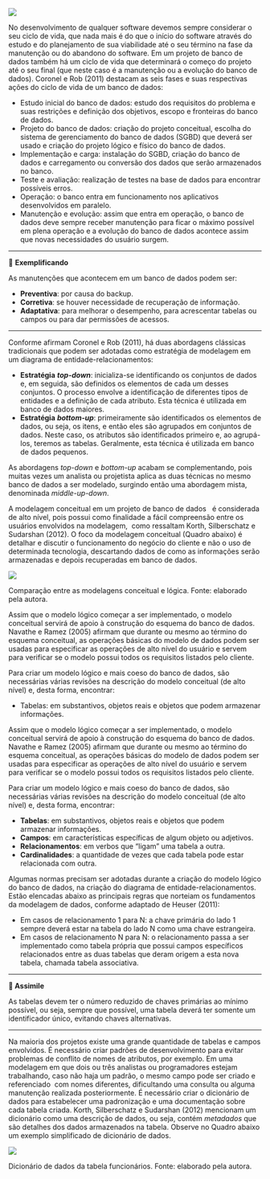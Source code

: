 [![](https://ampli-images.s3.amazonaws.com/production/3daa7de0-2916-451e-820c-abd8da53c838/original)](https://ampli-images.s3.amazonaws.com/production/3daa7de0-2916-451e-820c-abd8da53c838/original)

No desenvolvimento de qualquer software devemos sempre considerar o seu ciclo de vida, que nada mais é do que o início do software através do estudo e do planejamento de sua viabilidade até o seu término na fase da manutenção ou do abandono do software. Em um projeto de banco de dados também há um ciclo de vida que determinará o começo do projeto até o seu final (que neste caso é a manutenção ou a evolução do banco de dados). Coronel e Rob (2011) destacam as seis fases e suas respectivas ações do ciclo de vida de um banco de dados:

- Estudo inicial do banco de dados: estudo dos requisitos do problema e suas restrições e definição dos objetivos, escopo e fronteiras do banco de dados.
- Projeto do banco de dados: criação do projeto conceitual, escolha do sistema de gerenciamento do banco de dados (SGBD) que deverá ser usado e criação do projeto lógico e físico do banco de dados.
- Implementação e carga: instalação do SGBD, criação do banco de dados e carregamento ou conversão dos dados que serão armazenados no banco.
- Teste e avaliação: realização de testes na base de dados para encontrar possíveis erros.
- Operação: o banco entra em funcionamento nos aplicativos desenvolvidos em paralelo.
- Manutenção e evolução: assim que entra em operação, o banco de dados deve sempre receber manutenção para ficar o máximo possível em plena operação e a evolução do banco de dados acontece assim que novas necessidades do usuário surgem.

_______

📝 **Exemplificando**

As manutenções que acontecem em um banco de dados podem ser:

- **Preventiva**: por causa do backup.
- **Corretiva**: se houver necessidade de recuperação de informação.
- **Adaptativa**: para melhorar o desempenho, para acrescentar tabelas ou campos ou para dar permissões de acessos.

_______

Conforme afirmam Coronel e Rob (2011), há duas abordagens clássicas tradicionais que podem ser adotadas como estratégia de modelagem em um diagrama de entidade-relacionamentos:

- **Estratégia** _**top-down**_: inicializa-se identificando os conjuntos de dados e, em seguida, são definidos os elementos de cada um desses conjuntos. O processo envolve a identificação de diferentes tipos de entidades e a definição de cada atributo. Esta técnica é utilizada em banco de dados maiores.
- **Estratégia** _**bottom-up**_: primeiramente são identificados os elementos de dados, ou seja, os itens, e então eles são agrupados em conjuntos de dados. Neste caso, os atributos são identificados primeiro e, ao agrupá-los, teremos as tabelas. Geralmente, esta técnica é utilizada em banco de dados pequenos.

As abordagens _top-down_ e _bottom-up_ acabam se complementando, pois muitas vezes um analista ou projetista aplica as duas técnicas no mesmo banco de dados a ser modelado, surgindo então uma abordagem mista, denominada _middle-up-down_.

A modelagem conceitual em um projeto de banco de dados   é considerada de alto nível, pois possui como finalidade a fácil compreensão entre os usuários envolvidos na modelagem,  como ressaltam Korth, Silberschatz e Sudarshan (2012). O foco da modelagem conceitual (Quadro abaixo) é detalhar e discutir o funcionamento do negócio do cliente e não o uso de determinada tecnologia, descartando dados de como as informações serão armazenadas e depois recuperadas em banco de dados.

[![](https://ampli-images.s3.amazonaws.com/production/a22873b3-87a1-44fa-874e-1f8c97c94612/original)](https://ampli-images.s3.amazonaws.com/production/a22873b3-87a1-44fa-874e-1f8c97c94612/original)

Comparação entre as modelagens conceitual e lógica. Fonte: elaborado pela autora.

Assim que o modelo lógico começar a ser implementado, o modelo conceitual servirá de apoio à construção do esquema do banco de dados. Navathe e Ramez (2005) afirmam que durante ou mesmo ao término do esquema conceitual, as operações básicas do modelo de dados podem ser usadas para especificar as operações de alto nível do usuário e servem para verificar se o modelo possui todos os requisitos listados pelo cliente.

Para criar um modelo lógico e mais coeso do banco de dados, são necessárias várias revisões na descrição do modelo conceitual (de alto nível) e, desta forma, encontrar:

- Tabelas: em substantivos, objetos reais e objetos que podem armazenar informações.

Assim que o modelo lógico começar a ser implementado, o modelo conceitual servirá de apoio à construção do esquema do banco de dados. Navathe e Ramez (2005) afirmam que durante ou mesmo ao término do esquema conceitual, as operações básicas do modelo de dados podem ser usadas para especificar as operações de alto nível do usuário e servem para verificar se o modelo possui todos os requisitos listados pelo cliente.

Para criar um modelo lógico e mais coeso do banco de dados, são necessárias várias revisões na descrição do modelo conceitual (de alto nível) e, desta forma, encontrar:

- **Tabelas**: em substantivos, objetos reais e objetos que podem armazenar informações.
- **Campos**: em características específicas de algum objeto ou adjetivos.
- **Relacionamentos**: em verbos que “ligam” uma tabela a outra.
- **Cardinalidades**: a quantidade de vezes que cada tabela pode estar relacionada com outra.

Algumas normas precisam ser adotadas durante a criação do modelo lógico do banco de dados, na criação do diagrama de entidade-relacionamentos. Estão elencadas abaixo as principais regras que norteiam os fundamentos da modelagem de dados, conforme adaptado de Heuser (2011):

- Em casos de relacionamento 1 para N: a chave primária do lado 1 sempre deverá estar na tabela do lado N como uma chave estrangeira.
- Em casos de relacionamento N para N: o relacionamento passa a ser implementado como tabela própria que possui campos específicos relacionados entre as duas tabelas que deram origem a esta nova tabela, chamada tabela associativa.

_______

**🔁 Assimile**

As tabelas devem ter o número reduzido de chaves primárias ao mínimo possível, ou seja, sempre que possível, uma tabela deverá ter somente um identificador único, evitando chaves alternativas.

_______

Na maioria dos projetos existe uma grande quantidade de tabelas e campos envolvidos. É necessário criar padrões de desenvolvimento para evitar problemas de conflito de nomes de atributos, por exemplo. Em uma modelagem em que dois ou três analistas ou programadores estejam trabalhando, caso não haja um padrão, o mesmo campo pode ser criado e referenciado  com nomes diferentes, dificultando uma consulta ou alguma manutenção realizada posteriormente. É necessário criar o dicionário de dados para estabelecer uma padronização e uma documentação sobre cada tabela criada. Korth, Silberschatz e Sudarshan (2012) mencionam um dicionário como uma descrição de dados, ou seja, contém _metadados_ que são detalhes dos dados armazenados na tabela. Observe no Quadro abaixo um exemplo simplificado de dicionário de dados.

[![](https://ampli-images.s3.amazonaws.com/production/8a429919-8b02-4aa8-9269-54f6118efb31/original)](https://ampli-images.s3.amazonaws.com/production/8a429919-8b02-4aa8-9269-54f6118efb31/original)

Dicionário de dados da tabela funcionários. Fonte: elaborado pela autora.